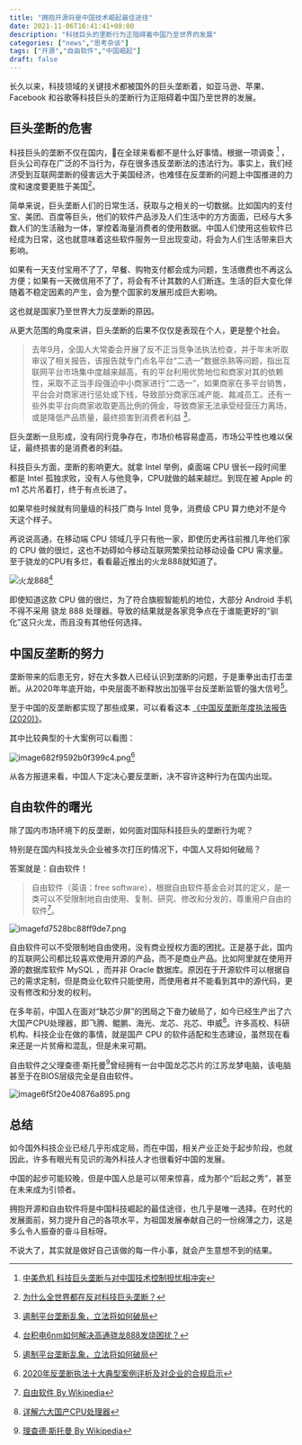 ```yaml
---
title: "拥抱开源将是中国技术崛起最佳途径"
date: 2021-11-06T16:41:41+08:00
description: "科技巨头的垄断行为正阻碍着中国乃至世界的发展"
categories: ["news","思考杂谈"]
tags: ["开源","自由软件","中国崛起"]
draft: false
---
```


长久以来，科技领域的关键技术都被国外的巨头垄断着，如亚马逊、苹果、Facebook 和谷歌等科技巨头的垄断行为正阻碍着中国乃至世界的发展。

## 巨头垄断的危害

科技巨头的垄断不仅在国内，在全球来看都不是什么好事情。根据一项调查 [^1] ，巨头公司存在广泛的不当行为，存在很多违反垄断法的违法行为。事实上，我们经济受到互联网垄断的侵害远大于美国经济，也难怪在反垄断的问题上中国推进的力度和速度要更胜于美国[^2]。

简单来说，巨头垄断人们的日常生活，获取与之相关的一切数据。比如国内的支付宝、美团、百度等巨头，他们的软件产品涉及人们生活中的方方面面，已经与大多数人们的生活融为一体，掌控着海量消费者的使用数据。中国人们使用这些软件已经成为日常，这也就意味着这些软件服务一旦出现变动，将会为人们生活带来巨大影响。

如果有一天支付宝用不了了，早餐、购物支付都会成为问题，生活缴费也不再这么方便；如果有一天微信用不了了，将会有不计其数的人们断连。生活的巨大变化伴随着不稳定因素的产生，会为整个国家的发展形成巨大影响。

这也就是国家乃至世界大力反垄断的原因。

从更大范围的角度来讲，巨头垄断的后果不仅仅是表现在个人，更是整个社会。

> 去年9月，全国人大常委会开展了反不正当竞争法执法检查，并于年末听取审议了相关报告，该报告就专门点名平台“二选一”数据杀熟等问题，指出互联网平台市场集中度越来越高，有的平台利用优势地位和商家对其的依赖性，采取不正当手段强迫中小商家进行“二选一”，如果商家在多平台销售，平台会对商家进行惩处或下线，导致部分商家压减产能、裁减员工。还有一些外卖平台向商家收取更高比例的佣金，导致商家无法承受经营压力离场，或是降低产品质量，最终损害到消费者利益 [^3]。

巨头垄断一旦形成，没有同行竞争存在，市场价格容易虚高，市场公平性也难以保证，最终损害的是消费者的利益。

科技巨头方面，垄断的影响更大。就拿 Intel 举例，桌面端 CPU 很长一段时间里都是 Intel 孤独求败，没有人与他竞争，CPU就做的越来越烂。到现在被 Apple 的 m1 芯片吊着打，终于有点长进了。

如果早些时候就有同量级的科技厂商与 Intel 竞争，消费级 CPU 算力绝对不是今天这个样子。

再说说高通，在移动端 CPU 领域几乎只有他一家，即使历史再往前推几年他们家的 CPU 做的很烂，这也不妨碍如今移动互联网繁荣拉动移动设备 CPU 需求量。至于骁龙的CPU有多烂，看看最近推出的火龙888就知道了。

![火龙888](https://imagehost-cdn.frytea.com/images/2021/11/06/imageac410fd2c836eb92.png)[^4]

即使知道这款 CPU 做的很烂，为了符合旗舰智能机的地位，大部分 Android 手机不得不采用 骁龙 888 处理器。导致的结果就是各家竞争点在于谁能更好的“驯化”这只火龙，而且没有其他任何选择。

## 中国反垄断的努力

垄断带来的后患无穷，好在大多数人已经认识到垄断的问题，于是重拳出击打击垄断。从2020年年底开始，中央层面不断释放出加强平台反垄断监管的强大信号[^3]。

至于中国的反垄断都实现了那些成果，可以看看这本 [《中国反垄断年度执法报告(2020)》](http://www.gov.cn/xinwen/2021-09/24/5639102/files/77006c5bccc04555aa05f30c9a296267.pdf)。

其中比较典型的十大案例可以看图：

![image682f9592b0f399c4.png](https://imagehost-cdn.frytea.com/images/2021/11/06/image682f9592b0f399c4.png)[^5]

从各方报道来看，中国人下定决心要反垄断，决不容许这种行为在国内出现。


## 自由软件的曙光

除了国内市场环境下的反垄断，如何面对国际科技巨头的垄断行为呢？

特别是在国内科技龙头企业被多次打压的情况下，中国人又将如何破局？

答案就是：自由软件！

> 自由软件（英语：free software），根据自由软件基金会对其的定义，是一类可以不受限制地自由使用、复制、研究、修改和分发的，尊重用户自由的软件[^6]。

![imagefd7528bc88ff9de7.png](https://imagehost-cdn.frytea.com/images/2021/11/06/imagefd7528bc88ff9de7.png)

自由软件可以不受限制地自由使用，没有商业授权方面的困扰。正是基于此，国内的互联网公司都比较喜欢使用开源的产品，而不是商业产品。比如阿里就在使用开源的数据库软件 MySQL ，而并非 Oracle 数据库。原因在于开源软件可以根据自己的需求定制，但是商业化软件只能使用，而使用者并不能看到其中的源代码，更没有修改和分发的权利。

在多年前，中国人在面对“缺芯少屏”的困局之下奋力破局了，如今已经生产出了六大国产CPU处理器，即飞腾、鲲鹏、海光、龙芯、兆芯、申威[^7]。许多高校、科研机构、科技企业在做的事情，就是国产 CPU 的软件适配和生态建设，虽然现在看来还是一片贫瘠和混乱，但是未来可期。

自由软件之父理查德·斯托曼[^8]曾经拥有一台中国龙芯芯片的江苏龙梦电脑，该电脑甚至于在BIOS层级完全是自由软件。

![image6f5f20e40876a895.png](https://imagehost-cdn.frytea.com/images/2021/11/06/image6f5f20e40876a895.png)

## 总结

如今国外科技企业已经几乎形成定局，而在中国，相关产业正处于起步阶段，也就因此，许多有眼光有见识的海外科技人才也很看好中国的发展。

中国的起步可能较晚，但是中国人总是可以带来惊喜，成为那个“后起之秀”，甚至在未来成为引领者。

拥抱开源和自由软件将是中国科技崛起的最佳途径，也几乎是唯一选择。在时代的发展面前，努力提升自己的各项水平，为祖国发展奉献自己的一份绵薄之力，这是多么令人振奋的奋斗目标呀。

不说大了，其实就是做好自己该做的每一件小事，就会产生意想不到的结果。

[^1]: [中美危机 科技巨头垄断与对中国技术控制担忧相冲突](https://chinese.aljazeera.net/technology/2021/6/25/中美危机科技巨头垄断与对中国技术控制担忧相冲)
[^2]: [为什么全世界都在反对科技巨头垄断？](https://lvdao.sina.com.cn/news/2021-03-31/doc-ikkntian0749826.shtml)
[^3]: [遏制平台垄断乱象，立法将如何破局](http://www.npc.gov.cn/npc/c30834/202104/f785c2689d784e14890961b5f6a1c60b.shtml)
[^4]: [台积电6nm如何解决高通骁龙888发烧困扰？](https://tele.ofweek.com/2021-05/ART-8320503-8110-30501260.html)
[^5]: [2020年反垄断执法十大典型案例评析及对企业的合规启示](https://www.jtnfa.com/CN/booksdetail.aspx?type=06001&keyid=00000000000000005731&PageUrl=majorbook&Lan=CN)
[^6]: [自由软件 By Wikipedia](https://zh.wikipedia.org/wiki/自由软件)
[^7]: [详解六大国产CPU处理器](https://zhuanlan.zhihu.com/p/149097611)
[^8]: [理查德·斯托曼 By Wikipedia](https://zh.wikipedia.org/wiki/理查德·斯托曼)
